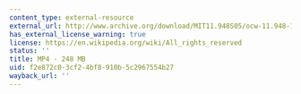 ```yaml
---
content_type: external-resource
external_url: http://www.archive.org/download/MIT11.948S05/ocw-11.948-14feb2005-220k.mp4
has_external_license_warning: true
license: https://en.wikipedia.org/wiki/All_rights_reserved
status: ''
title: MP4 - 248 MB
uid: f2e872c0-3cf2-4bf8-910b-5c2967554b27
wayback_url: ''
---
```

